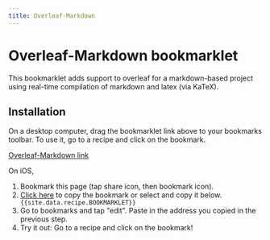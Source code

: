 ```yaml
---
title: Overleaf-Markdown
---
```


# Overleaf-Markdown bookmarklet

This bookmarklet adds support to overleaf for a markdown-based project using real-time compilation of markdown and latex (via KaTeX).

## Installation

On a desktop computer, drag the bookmarklet link above to your bookmarks toolbar. To use it, go to a recipe and click on the bookmark.

[Overleaf-Markdown link]({{site.data.overleaf_markdown.BOOKMARKLET}})

On iOS,
1. Bookmark this page (tap share icon, then bookmark icon).
2. <a href="#" onclick="copy();return false;">Click here</a> to copy the bookmark or select and copy it below.
<code style="display: block;overflow: hidden;white-space: nowrap;">{{site.data.recipe.BOOKMARKLET}}</code>
3. Go to bookmarks and tap "edit". Paste in the address you copied in the previous step.
4. Try it out: Go to a recipe and click on the bookmark!

<script>
function copy() {
  const p = document.querySelector('code');
  const r = document.createRange();
  r.setStart(p, 0);
  r.setEnd(p, 1);

  // Select text
  const s = window.getSelection();
  s.removeAllRanges();
  s.addRange(r);
  // Copy
  document.execCommand('copy');
  // Unselect text
  s.removeAllRanges();
}
</script>
